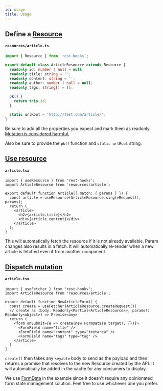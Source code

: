 ```yaml
---
id: usage
title: Usage
---
```


## Define a [Resource](../api/Resource.md)

#### `resources/article.ts`

```typescript
import { Resource } from 'rest-hooks';

export default class ArticleResource extends Resource {
  readonly id: number | null = null;
  readonly title: string = '';
  readonly content: string = '';
  readonly author: number | null = null;
  readonly tags: string[] = [];

  pk() {
    return this.id;
  }

  static urlRoot = 'http://test.com/article/';
}
```

Be sure to add all the properties you expect and mark them as readonly. [Mutation is considered harmful.](../guides/immutability.md)

Also be sure to provide the `pk()` function and `static urlRoot` string.

## [Use resource](../api/useResource.md)

#### `article.tsx`

```tsx
import { useResource } from 'rest-hooks';
import ArticleResource from 'resources/article';

export default function Article({ match: { params } }) {
  const article = useResource(ArticleResource.singleRequest(), params);
  return (
    <article>
      <h2>{article.title}</h2>
      <div>{article.content}</div>
    </article>
  );
}
```

This will automatically fetch the resource if it is not already available. Param changes also results
in a fetch. It will automatically re-render when a new article is fetched even if from another component.

## [Dispatch mutation](../api/useFetcher.md)

#### `article.tsx`

```tsx
import { useFetcher } from 'rest-hooks';
import ArticleResource from 'resources/article';

export default function NewArticleForm() {
  const create = useFetcher(ArticleResource.createRequest())
  // create as (body: Readonly<Partial<ArticleResource>>, params?: Readonly<object>) => Promise<any>
  return (
    <form onSubmit={e => create(new FormData(e.target), {})}>
      <FormField name="title" />
      <FormField name="content" type="textarea" />
      <FormField name="tags" type="tag" />
    </article>
  )
}
```

`create()` then takes any `keyable` body to send as the payload and then returns a promise that
resolves to the new Resource created by the API. It will automatically be added in the cache for any consumers to display.

We use [FormData](https://developer.mozilla.org/en-US/docs/Web/API/FormData/FormData) in
the example since it doesn't require any opinionated form state management solution.
Feel free to use whichever one you prefer.
